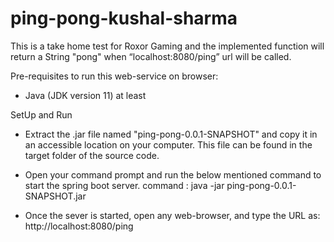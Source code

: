 # ping-pong-kushal-sharma


This is a take home test for Roxor Gaming and the implemented function will return a String "pong" when “localhost:8080/ping” url will be called.

Pre-requisites to run this web-service on browser:
- Java (JDK version 11) at least

SetUp and Run
- Extract the .jar file named "ping-pong-0.0.1-SNAPSHOT" and copy it in an accessible location on your computer. This file can be found in the target folder of the source code.

- Open your command prompt and run the below mentioned command to start the spring boot server.
command : java -jar ping-pong-0.0.1-SNAPSHOT.jar

- Once the sever is started, open any web-browser, and type the URL as:
http://localhost:8080/ping
